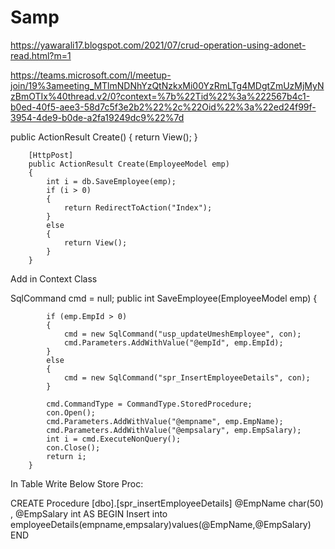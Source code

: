 # Samp


https://yawarali17.blogspot.com/2021/07/crud-operation-using-adonet-read.html?m=1






https://teams.microsoft.com/l/meetup-join/19%3ameeting_MTlmNDNhYzQtNzkxMi00YzRmLTg4MDgtZmUzMjMyNzBmOTIx%40thread.v2/0?context=%7b%22Tid%22%3a%222567b4c1-b0ed-40f5-aee3-58d7c5f3e2b2%22%2c%22Oid%22%3a%22ed24f99f-3954-4de9-b0de-a2fa19249dc9%22%7d

public ActionResult Create()
        {
            return View();
        }

        [HttpPost]
        public ActionResult Create(EmployeeModel emp)
        {
            int i = db.SaveEmployee(emp);
            if (i > 0)
            {
                return RedirectToAction("Index");
            }
            else
            {
                return View();
            }
        }

Add in Context  Class

 SqlCommand cmd = null;
        public int SaveEmployee(EmployeeModel emp)
        {

            if (emp.EmpId > 0)
            {
                cmd = new SqlCommand("usp_updateUmeshEmployee", con);
                cmd.Parameters.AddWithValue("@empId", emp.EmpId);
            }
            else
            {
                cmd = new SqlCommand("spr_InsertEmployeeDetails", con);
            }

            cmd.CommandType = CommandType.StoredProcedure;
            con.Open();
            cmd.Parameters.AddWithValue("@empname", emp.EmpName);
            cmd.Parameters.AddWithValue("@empsalary", emp.EmpSalary);
            int i = cmd.ExecuteNonQuery();
            con.Close();
            return i;
        }

In Table Write Below Store Proc:    

 CREATE Procedure [dbo].[spr_insertEmployeeDetails]
  @EmpName char(50) ,
  @EmpSalary int
  AS
  BEGIN
  Insert into employeeDetails(empname,empsalary)values(@EmpName,@EmpSalary)
  END







